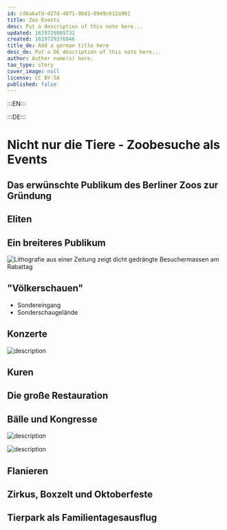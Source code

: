 ```yaml
---
id: cd6a6afd-d27d-4871-9bd1-0949c612a901
title: Zoo Events
desc: Put a description of this note here...
updated: 1619729905731
created: 1619729376946
title_de: Add a german title here
desc_de: Put a DE description of this note here...
author: Author name(s) here.
tao_type: story
cover_image: null
license: CC BY-SA
published: false
---
```


:::EN:::


:::DE:::

# Nicht nur die Tiere - Zoobesuche als Events

## Das erwünschte Publikum des Berliner Zoos zur Gründung

## Eliten

<!-- Hier noch die Eintrittskarten und Jahresabos -->

## Ein breiteres Publikum

![Lithografie aus einer Zeitung zeigt dicht gedrängte Besuchermassen am Rabattag](/images/cmw/25Pfennigsonntag-1882-DerBazar.jpg)

## "Völkerschauen"

- Sondereingang
- Sonderschaugelände

## Konzerte

![description](/images/cmw/concert-1915.jpg)

## Kuren

## Die große Restauration

## Bälle und Kongresse

![description](/images/cmw/Kaisersaal.jpg)

![description](/images/cmw/Marmorsaal-1920.jpg)

## Flanieren

## Zirkus, Boxzelt und Oktoberfeste

## Tierpark als Familientagesausflug


